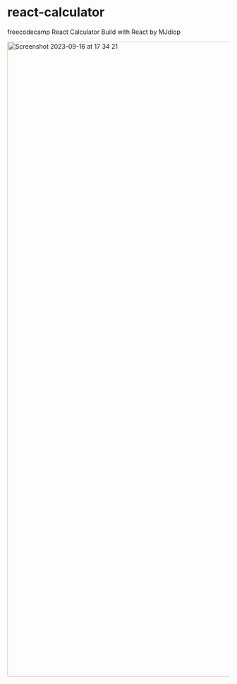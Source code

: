 # react-calculator

freecodecamp React Calculator Build with React by MJdiop

<img width="1439" alt="Screenshot 2023-09-16 at 17 34 21" src="https://github.com/MJdiop/react-calculator/assets/98955234/6354443d-1cee-4c90-87ce-23d91aa3cb63">
